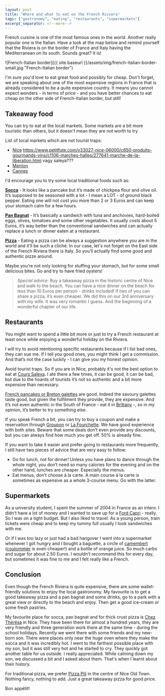 ```yaml
---
layout: post
title: "Where and what to eat on the French Riviera"
tags: ["gastronomy", "eating", "restaurants", "supermarkets"]
excerpt_separator: <!--more-->
---
```

French cuisine is one of the most famous ones in the world. Another really popular one is the Italian. Have a look at the map below and remind yourself that the Riviera is on the border of France and Italy having the Mediterranean on its south. Sounds great? It is!
<!--more-->

![French-Italian border]({{ site.baseurl }}/assets/img/french-italian-border-small.jpg "French-Italian border")

I'm sure you'd love to eat great food and possibly for cheap. Don't forget, we are speaking about one of the most expensive regions in France that is already considered to be a quite expensive country. It means you cannot expect wonders - in terms of price - and you have better chances to eat cheap on the other side of French-Italian border, but still!

## Takeaway food

You can try to eat at the local markets. Some markets are a bit more touristic than others, but it doesn't mean they are not worth to try

List of local markets which are not tourist traps:
* [Nice](https://www.tripadvisor.fr/Attraction_Review-g187234-d8468052-Reviews-Marche_de_la_Liberation-Nice_French_Riviera_Cote_d_Azur_Provence_Alpes_Cote_d_Azu.html)
https://www.petitfute.com/v33027-nice-06000/c650-produits-gourmands-vins/c1106-marches-halles/277641-marche-de-la-liberation.html vagy saleya???
* [Menton](https://www.tripadvisor.fr/Attraction_Review-g187231-d6538752-Reviews-Marche_des_Halles_de_Menton-Menton_French_Riviera_Cote_d_Azur_Provence_Alpes_Cote.html)
* [Cannes](https://www.tripadvisor.fr/Attraction_Review-g187221-d195036-Reviews-Marche_Forville-Cannes_French_Riviera_Cote_d_Azur_Provence_Alpes_Cote_d_Azur.html)

I'd encourage you to try some local traditional foods such as:

[__Socca__](https://en.wikipedia.org/wiki/Farinata) - It looks like a pancake but it’s made of chickpea flour and olive oil. It’s supposed to be seasoned with a lot - I mean a LOT - of ground black pepper. Eating one will not cost you more than 2 or 3 Euros and can keep your stomach calm for a few hours.

[__Pan Bagnat__](https://en.wikipedia.org/wiki/Pan_bagnat) - It’s basically a sandwich with tuna and anchovies, hard-boiled eggs, olives, tomatoes and some other vegetables. It usually costs about 5 Euros, it’s way better than the conventional sandwiches and can actually replace a lunch or dinner eaten at a restaurant.

[__Pizza__](https://en.wikipedia.org/wiki/Pizza) - Eating a pizza can be always a suggestion anywhere you are in the world and it’ll be such a cliché. In our case, let's not forget on the East side of the French Riviera there is Italy. So you’ll actually find some good and authentic pizze around.

Maybe you’re not only looking for stuffing your stomach, but for some small delicious bites. Go and try to have fried oysters!

> _Special advice_: Buy a takeaway pizza in the historic centre of Nice and walk to the beach. You can have a nice dinner on the beach for less than 10 Euros per person - drinks included! If two of you can share a pizza, it’s even cheaper. We did this on our 3rd anniversary with my wife. It was very romantic I guess. And the beginning of a wonderful chapter of our life.

## Restaurants

You might want to spend a little bit more or just to try a French restaurant at least once while enjoying a wonderful holiday on the Riviera.

I will try to avoid mentioning specific restaurants because if I list bad ones, they can sue me. If I tell you good ones, you might think I get a commission. And that’s not the case luckily - I can give you my honest opinion.

Avoid tourist traps. So if you are in Nice, probably it's not the best option to eat at [Cours Saleya](https://goo.gl/maps/EgD2AKaJZ8N2). I ate there a few times, it can be good, it can be bad, but due to the hoards of tourists it’s not so authentic and a bit more expensive than necessary.

[French pancakes or Breton galettes](https://en.wikipedia.org/wiki/Galette) are good. Indeed the savoury galettes taste good, but given the fulfilment they provide, they are expensive. And it’s not even authentic in the South of France - eat it in [Brittany](https://en.wikipedia.org/wiki/Brittany) -, so in my opinion, it’s better to try something else.

If you speak French a bit, you can try to buy a coupon and make a reservation through [Groupon](https://www.groupon.fr/visitor_referral/h/ef0a4437-c059-4025-81ae-ef9210950338) or [La Fourchette](http://tfk.io/wgpnhc). We have good experience with both sites. Beware that some deals don’t even provide any discounts, but you can always find how much you get off. 50% is already fine.

If you want to take it  easier and prefer going to restaurants more frequently, I still have two pieces of advice that are very easy to follow:

* Go for lunch, not for dinner! Unless you have plans to dance through the whole night, you don’t need so many calories for the evening and on the other hand, lunches are cheaper. Especially the menus.
* Eat menus, don't choose à la carte. A main course à la carte is sometimes as expensive as a whole 3-course menu. Go with the latter.

## Supermarkets

As a university student, I spent the summer of 2004 in France as an intern. I didn’t have a lot of money and I wanted to save up for a [Ford Capri](https://en.wikipedia.org/wiki/Ford_Capri) - really. So I was on a tight budget. But I also liked to travel. As a young person, train tickets were cheap and to keep my tummy full usually I took sandwiches with me. 

Or if I was too lazy or just had a bad hangover I went into a supermarket whenever I got hungry and I bought a baguette, a circle of [camembert](https://en.wikipedia.org/wiki/Camembert) ([coulommier](https://en.wikipedia.org/wiki/Coulommiers_cheese) is even cheaper!) and a bottle of orange juice. So much carbs and sugar for about 2.50 Euros. I wouldn’t recommend this for every day, but sometimes it was fine to me and I felt really like a French.

## Conclusion

Even though the French Riviera is quite expensive, there are some wallet-friendly solutions to enjoy the local gastronomy. My favourite is to get a good takeaway pizza and a pan bagnat and some drinks, go to a park with a great view or directly to the beach and enjoy. Then get a good ice-cream or some fresh pastries.

My favourite place for socca, pan bagnat and for thick crust pizza is [Chez Thérésa](https://www.facebook.com/cheztheresasoccanice/) in Nice. They have been there for almost a hundred years, they are very friendly and three generation work there at the same time - during the school holidays. Recently we went there with some friends and my new-born son. There were places only near the huge oven where they make the socca and it was incredibly hot. I went to the farthest possible place with my son, but it was still very hot and he started to cry. They quickly got another table for us outside. I really appreciated. While calming down my son, we discussed a bit and I asked about them. That's when I learnt about their history.

For traditional pizza, we prefer [Pizza Pili](https://www.facebook.com/Pizza-Pili-664601836933934/) in the centre of Nice Old Town. Nothing fancy, nothing to add. Just a great takeaway pizza for good price.

Bon appétit!